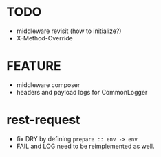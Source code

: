 # TODO

* middleware revisit (how to initialize?)
* X-Method-Override

# FEATURE

* middleware composer
* headers and payload logs for CommonLogger

# rest-request

* fix DRY by defining `prepare :: env -> env`
* FAIL and LOG need to be reimplemented as well.
